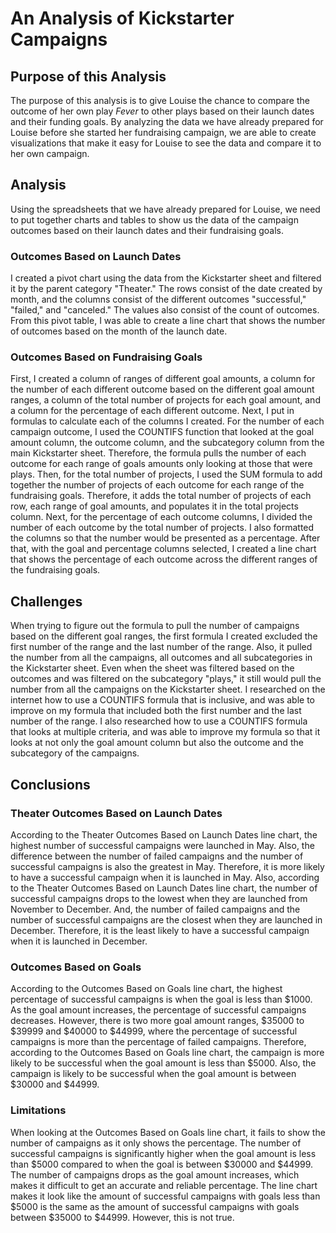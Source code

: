 # An Analysis of Kickstarter Campaigns
## Purpose of this Analysis
The purpose of this analysis is to give Louise the chance to compare the outcome of her own play *Fever* to other plays based on their launch dates and their funding goals. By analyzing the data we have already prepared for Louise before she started her fundraising campaign, we are able to create visualizations that make it easy for Louise to see the data and compare it to her own campaign.
## Analysis
Using the spreadsheets that we have already prepared for Louise, we need to put together charts and tables to show us the data of the campaign outcomes based on their launch dates and their fundraising goals.
### Outcomes Based on Launch Dates
I created a pivot chart using the data from the Kickstarter sheet and filtered it by the parent category "Theater." The rows consist of the date created by month, and the columns consist of the different outcomes "successful," "failed," and "canceled." The values also consist of the count of outcomes. From this pivot table, I was able to create a line chart that shows the number of outcomes based on the month of the launch date.
### Outcomes Based on Fundraising Goals
First, I created a column of ranges of different goal amounts, a column for the number of each different outcome based on the different goal amount ranges, a column of the total number of projects for each goal amount, and a column for the percentage of each different outcome. 
Next, I put in formulas to calculate each of the columns I created. For the number of each campaign outcome, I used the COUNTIFS function that looked at the goal amount column, the outcome column, and the subcategory column from the main Kickstarter sheet. Therefore, the formula pulls the number of each outcome for each range of goals amounts only looking at those that were plays. 
Then, for the total number of projects, I used the SUM formula to add together the number of projects of each outcome for each range of the fundraising goals. Therefore, it adds the total number of projects of each row, each range of goal amounts, and populates it in the total projects column.
Next, for the percentage of each outcome columns, I divided the number of each outcome by the total number of projects. I also formatted the columns so that the number would be presented as a percentage. 
After that, with the goal and percentage columns selected, I created a line chart that shows the percentage of each outcome across the different ranges of the fundraising goals.
## Challenges
When trying to figure out the formula to pull the number of campaigns based on the different goal ranges, the first formula I created excluded the first number of the range and the last number of the range. Also, it pulled the number from all the campaigns, all outcomes and all subcategories in the Kickstarter sheet. Even when the sheet was filtered based on the outcomes and was filtered on the subcategory "plays," it still would pull the number from all the campaigns on the Kickstarter sheet. I researched on the internet how to use a COUNTIFS formula that is inclusive, and was able to improve on my formula that included both the first number and the last number of the range. I also researched how to use a COUNTIFS formula that looks at multiple criteria, and was able to improve my formula so that it looks at not only the goal amount column but also the outcome and the subcategory of the campaigns.
## Conclusions
### Theater Outcomes Based on Launch Dates
According to the Theater Outcomes Based on Launch Dates line chart, the highest number of successful campaigns were launched in May. Also, the difference between the number of failed campaigns and the number of successful campaigns is also the greatest in May. Therefore, it is more likely to have a successful campaign when it is launched in May. Also, according to the Theater Outcomes Based on Launch Dates line chart, the number of successful campaigns drops to the lowest when they are launched from November to December. And, the number of failed campaigns and the number of successful campaigns are the closest when they are launched in December. Therefore, it is the least likely to have a successful campaign when it is launched in December.
### Outcomes Based on Goals
According to the Outcomes Based on Goals line chart, the highest percentage of successful campaigns is when the goal is less than $1000. As the goal amount increases, the percentage of successful campaigns decreases. However, there is two more goal amount ranges, $35000 to $39999 and $40000 to $44999, where the percentage of successful campaigns is more than the percentage of failed campaigns. Therefore, according to the Outcomes Based on Goals line chart, the campaign is more likely to be successful when the goal amount is less than $5000. Also, the campaign is likely to be successful when the goal amount is between $30000 and $44999. 
### Limitations
When looking at the Outcomes Based on Goals line chart, it fails to show the number of campaigns as it only shows the percentage. The number of successful campaigns is significantly higher when the goal amount is less than $5000 compared to when the goal is between $30000 and $44999. The number of campaigns drops as the goal amount increases, which makes it difficult to get an accurate and reliable percentage. The line chart makes it look like the amount of successful campaigns with goals less than $5000 is the same as the amount of successful campaigns with goals between $35000 to $44999. However, this is not true.

